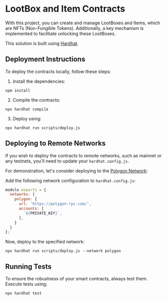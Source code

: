 # LootBox and Item Contracts

With this project, you can create and manage LootBoxes and Items, which are NFTs (Non-Fungible Tokens). Additionally, a key mechanism is implemented to facilitate unlocking these LootBoxes.

This solution is built using [Hardhat](https://hardhat.org/).

## Deployment Instructions
To deploy the contracts locally, follow these steps:

1. Install the dependencies:
```shell
npm install
```

2. Compile the contracts:
```shell
npx hardhat compile
```

3. Deploy using:
```shell
npx hardhat run scripts/deploy.js
```

## Deploying to Remote Networks
If you wish to deploy the contracts to remote networks, such as mainnet or any testnets, you'll need to update your `hardhat.config.js`.

For demonstration, let's consider deploying to the [Polygon Network](https://polygon.technology/):

Add the following network configuration to `hardhat.config.js`:
```javascript
module.exports = {
  networks: {
    polygon: {
      url: 'https://polygon-rpc.com/',
      accounts: [
        `${PRIVATE_KEY}`,
      ],
    }
  }
};
```

Now, deploy to the specified network:
```shell
npx hardhat run scripts/deploy.js --network polygon
```

## Running Tests
To ensure the robustness of your smart contracts, always test them. Execute tests using:

```shell
npx hardhat test
```

